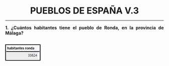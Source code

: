 <style>
  h1{
    text-align: center;
    font-weight: bold;
    border: none;
    margin-bottom: 0px;
  }

  p{
    text-align: justify;
  }

  img{
    border: 2px solid black;
  }
</style>

<h1>PUEBLOS DE ESPAÑA V.3</h1>

<hr>

<p><b>1. ¿Cuántos habitantes tiene el pueblo de Ronda, en la provincia de Málaga?</b></p>

```sql

```

<img src="img/1.png">